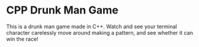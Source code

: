 # CPP Drunk Man Game
This is a drunk man game made in C++. Watch and see your terminal character carelessly move around making a pattern, and see whether it can win the race!
